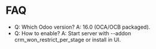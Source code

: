 # FAQ

- Q: Which Odoo version? A: 16.0 (OCA/OCB packaged).
- Q: How to enable? A: Start server with --addon crm_won_restrict_per_stage or install in UI.
